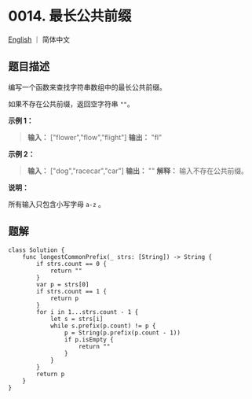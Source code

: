 # 0014. 最长公共前缀

[English](README) ｜ 简体中文



## 题目描述

编写一个函数来查找字符串数组中的最长公共前缀。

如果不存在公共前缀，返回空字符串 `""`。

**示例 1：**

>**输入：** ["flower","flow","flight"]
>**输出：** "fl"

**示例 2：**

>**输入：** ["dog","racecar","car"]
>**输出：** ""
>**解释：** 输入不存在公共前缀。

**说明：**

所有输入只包含小写字母 `a-z` 。



## 题解

```
class Solution {
    func longestCommonPrefix(_ strs: [String]) -> String {
        if strs.count == 0 {
            return ""
        }
        var p = strs[0]
        if strs.count == 1 {
            return p
        }
        for i in 1...strs.count - 1 {
            let s = strs[i]
            while s.prefix(p.count) != p {
                p = String(p.prefix(p.count - 1))
                if p.isEmpty {
                    return ""
                }
            }
        }
        return p
    }
}
```
